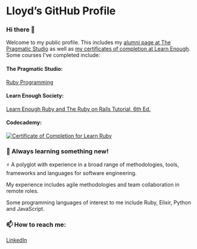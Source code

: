 # Lloyd’s GitHub Profile
### Hi there 👋

<!--
**dubesoftware/dubesoftware** is a ✨ _special_ ✨ repository because its `README.md` (this file) appears on your GitHub profile.

Here are some ideas to get you started:

- 🔭 I’m currently working on ...
- 🌱 I’m currently learning ...
- 👯 I’m looking to collaborate on ...
- 🤔 I’m looking for help with ...
- 💬 Ask me about ...
- 📫 How to reach me: ...
- 😄 Pronouns: ...
- ⚡ Fun fact: ...
-->

Welcome to my public profile. This includes my [alumni page at The Pragmatic Studio](https://pragmaticstudio.com/alumni/dubesoftware) as well as [my certificates of completion at Learn Enough](https://www.learnenough.com/certificates/dubesoftware). Some courses I've completed include:

#### The Pragmatic Studio:
<a href="https://pragmaticstudio.com/alumni/dubesoftware">Ruby Programming</a>

#### Learn Enough Society:
<a href="https://www.learnenough.com/certificates/dubesoftware">Learn Enough Ruby and The Ruby on Rails Tutorial, 6th Ed.</a>

#### Codecademy:
<a href="https://www.codecademy.com/profiles/objectWhiz84614/certificates/1c05e0382bc5681c824c4cbe85c126fd"><img src="hhttps://www.codecademy.com/profiles/objectWhiz84614/certificates/1c05e0382bc5681c824c4cbe85c126fd" alt="Certificate of Completion for Learn Ruby"></a>

### 🌱 Always learning something new!

⚡ A polyglot with experience in a broad range of methodologies, tools, frameworks and languages for software engineering.

My experience includes agile methodologies and team collaboration in remote roles.

Some programming languages of interest to me include Ruby, Elixir, Python and JavaScript.

### 📫 How to reach me:
[LinkedIn](https://www.linkedin.com/in/sldube/)
